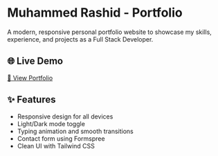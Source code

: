 # Muhammed Rashid - Portfolio

A modern, responsive personal portfolio website to showcase my skills, experience, and projects as a Full Stack Developer.

## 🌐 Live Demo

[🔗 View Portfolio](https://devmdrd.github.io/portfolio/)

## ✨ Features

- Responsive design for all devices
- Light/Dark mode toggle
- Typing animation and smooth transitions
- Contact form using Formspree
- Clean UI with Tailwind CSS